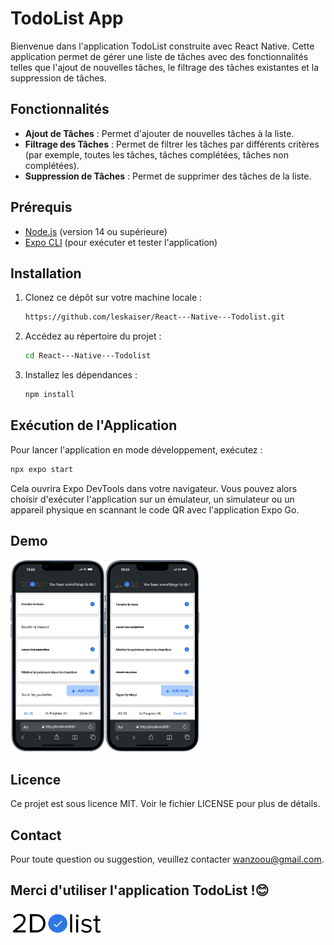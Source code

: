 # TodoList App

Bienvenue dans l'application TodoList construite avec React Native. Cette application permet de gérer une liste de tâches avec des fonctionnalités telles que l'ajout de nouvelles tâches, le filtrage des tâches existantes et la suppression de tâches.

## Fonctionnalités

- **Ajout de Tâches** : Permet d'ajouter de nouvelles tâches à la liste.
- **Filtrage des Tâches** : Permet de filtrer les tâches par différents critères (par exemple, toutes les tâches, tâches complétées, tâches non complétées).
- **Suppression de Tâches** : Permet de supprimer des tâches de la liste.

## Prérequis

- [Node.js](https://nodejs.org/en/) (version 14 ou supérieure)
- [Expo CLI](https://expo.dev/tools#cli) (pour exécuter et tester l'application)

## Installation

1. Clonez ce dépôt sur votre machine locale :
   ```bash
   https://github.com/leskaiser/React---Native---Todolist.git


2. Accédez au répertoire du projet :
    ```bash
    cd React---Native---Todolist

3. Installez les dépendances :

    ```bash
    npm install

## Exécution de l'Application
Pour lancer l'application en mode développement, exécutez :

  ```bash
  npx expo start
```
Cela ouvrira Expo DevTools dans votre navigateur. Vous pouvez alors choisir d'exécuter l'application sur un émulateur, un simulateur ou un appareil physique en scannant le code QR avec l'application Expo Go.

## Demo
<img src="./assets/screen1.png" width="30%"><img src="./assets/screen2.png" width="30%">

## Licence
Ce projet est sous licence MIT. Voir le fichier LICENSE pour plus de détails.

## Contact
Pour toute question ou suggestion, veuillez contacter [wanzoou@gmail.com](mailto:wanzoou@gmail.com).


## Merci d'utiliser l'application TodoList !😊 

<img src="./assets/logo-todo.png" width="30%" alt="Todo List Logo">